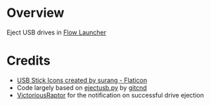 # Overview
Eject USB drives in [Flow Launcher](https://www.flowlauncher.com/)

# Credits
- [USB Stick Icons created by surang - Flaticon](https://www.flaticon.com/de/kostenlose-icons/usb-stick)
- Code largely based on [ejectusb.py](https://gist.github.com/gitcnd/0fcc98e2dd2b18b844770666d95e8bf7) by [gitcnd](https://gist.github.com/gitcnd)
- [VictoriousRaptor](https://github.com/VictoriousRaptor) for the notification on successful drive ejection
